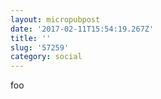 ```yaml
---
layout: micropubpost
date: '2017-02-11T15:54:19.267Z'
title: ''
slug: '57259'
category: social
---
```

foo
